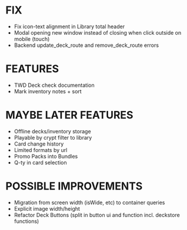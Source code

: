 # FIX
- Fix icon-text alignment in Library total header
- Modal opening new window instead of closing when click outside on mobile (touch)
- Backend update_deck_route and remove_deck_route errors

# FEATURES
- TWD Deck check documentation
- Mark inventory notes + sort

# MAYBE LATER FEATURES
- Offline decks/inventory storage
- Playable by crypt filter to library
- Card change history
- Limited formats by url
- Promo Packs into Bundles
- Q-ty in card selection

# POSSIBLE IMPROVEMENTS
- Migration from screen width (isWide, etc) to container queries
- Explicit image width/height
- Refactor Deck Buttons (split in button ui and function incl. deckstore functions)

